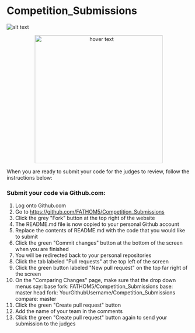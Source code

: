 # Competition_Submissions

![alt text](https://static1.squarespace.com/static/596d24cd4402430bb863ffad/t/5b41e62603ce641f98f2e3cd/1536741696061/?format=1500w)

<p align="center">
  <img src="https://static1.squarespace.com/static/596d24cd4402430bb863ffad/t/5b41e62603ce641f98f2e3cd/1536741696061/?format=1500w" width="350" title="hover text">
</p>

When you are ready to submit your code for the judges to review, follow the instructions below:

### Submit your code via Github.com:
1. Log onto Github.com
2. Go to https://github.com/FATHOM5/Competition_Submissions
3. Click the grey "Fork" button at the top right of the website
4. The README.md file is now copied to your personal Github account
5. Replace the contents of README.md with the code that you would like to submit
6. Click the green "Commit changes" button at the bottom of the screen when you are finished
7. You will be redirected back to your personal repositories
8. Click the tab labeled "Pull requests" at the top left of the screen
9. Click the green button labeled "New pull request" on the top far right of the screen
10. On the "Comparing Changes" page, make sure that the drop down menus say:
  base fork: FATHOM5/Competition_Submissions
  base: master
  head fork: YourGithubUsername/Competition_Submissions
  compare: master
11. Click the green "Create pull request" button
12. Add the name of your team in the comments
13. Click the green "Create pull request" button again to send your submission to the judges
